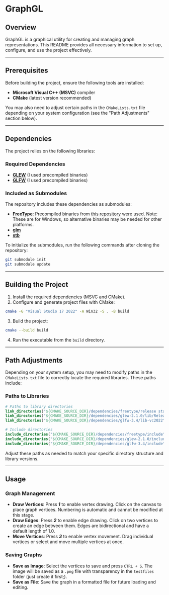 # GraphGL

## Overview

GraphGL is a graphical utility for creating and managing graph representations. This README provides all necessary information to set up, configure, and use the project effectively.

---

## Prerequisites

Before building the project, ensure the following tools are installed:

- **Microsoft Visual C++ (MSVC)** compiler
- **CMake** (latest version recommended)

You may also need to adjust certain paths in the `CMakeLists.txt` file depending on your system configuration (see the "Path Adjustments" section below).

---

## Dependencies

The project relies on the following libraries:

### Required Dependencies

- **[GLEW](https://glew.sourceforge.net/)** (I used precompiled binaries)
- **[GLFW](https://www.glfw.org/)** (I used precompiled binaries)

### Included as Submodules

The repository includes these dependencies as submodules:

- **[FreeType](https://freetype.org/)**: Precompiled binaries from [this repository](https://github.com/ubawurinna/freetype-windows-binaries) were used. Note: These are for Windows, so alternative binaries may be needed for other platforms.
- **[glm](https://github.com/g-truc/glm)**
- **[stb](https://github.com/nothings/stb)**

To initialize the submodules, run the following commands after cloning the repository:

```bash
git submodule init
git submodule update
```

---

## Building the Project

1. Install the required dependencies (MSVC and CMake).
2. Configure and generate project files with CMake:

```bash
cmake -G "Visual Studio 17 2022" -A Win32 -S . -B build
```

3. Build the project:

```bash
cmake --build build
```

4. Run the executable from the `build` directory.

---

## Path Adjustments

Depending on your system setup, you may need to modify paths in the `CMakeLists.txt` file to correctly locate the required libraries. These paths include:

### Paths to Libraries

```cmake
# Paths to library directories
link_directories("${CMAKE_SOURCE_DIR}/dependencies/freetype/release static/vs2015-2022/win32")
link_directories("${CMAKE_SOURCE_DIR}/dependencies/glew-2.1.0/lib/Release/Win32")
link_directories("${CMAKE_SOURCE_DIR}/dependencies/glfw-3.4/lib-vc2022")

# Include directories
include_directories("${CMAKE_SOURCE_DIR}/dependencies/freetype/include")
include_directories("${CMAKE_SOURCE_DIR}/dependencies/glew-2.1.0/include")
include_directories("${CMAKE_SOURCE_DIR}/dependencies/glfw-3.4/include")
```

Adjust these paths as needed to match your specific directory structure and library versions.

---

## Usage

### Graph Management

- **Draw Vertices**: Press ***1*** to enable vertex drawing. Click on the canvas to place graph vertices. Numbering is automatic and cannot be modified at this stage.
- **Draw Edges**: Press ***2*** to enable edge drawing. Click on two vertices to create an edge between them. Edges are bidirectional and have a default length of 1.0.
- **Move Vertices**: Press ***3*** to enable vertex movement. Drag individual vertices or select and move multiple vertices at once.

### Saving Graphs

- **Save as Image**: Select the vertices to save and press `CTRL + S`. The image will be saved as a `.png` file with transparency in the `testfiles` folder (just create it first;).
- **Save as File**: Save the graph in a formatted file for future loading and editing.

